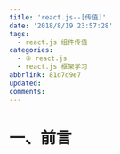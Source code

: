 ```yaml
---
title: 'react.js--[传值]'
date: '2018/8/19 23:57:28'
tags:
  - react.js 组件传值
categories:
  - ⑤ react.js
  - react.js 框架学习
abbrlink: 81d7d9e7
updated:
comments:
---
```


# 一、前言